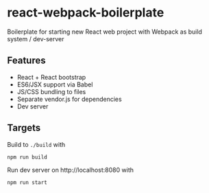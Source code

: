 # react-webpack-boilerplate

Boilerplate for starting new React web project with Webpack as build system / dev-server

## Features

- React + React bootstrap
- ES6/JSX support via Babel
- JS/CSS bundling to files
- Separate vendor.js for dependencies
- Dev server

## Targets

Build to `./build` with

```
npm run build
```

Run dev server on http://localhost:8080 with

```
npm run start
```
